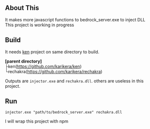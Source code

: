 
## About This
It makes more javascript functions to bedrock_server.exe to inject DLL  
This project is working in progress  

## Build
It needs [ken](https://github.com/karikera/ken) project on same directory to build.  
  
**[parent directory]**  
├ken(https://github.com/karikera/ken)  
└rechakra(https://github.com/karikera/rechakra)  
  
Outputs are `injector.exe` and `rechakra.dll`.  others are useless in this project.  

## Run
`injector.exe "path/to/bedrock_server.exe" rechakra.dll`  
  
I will wrap this project with npm